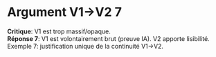 # Argument V1→V2 7
**Critique**: V1 est trop massif/opaque.  
**Réponse 7**: V1 est volontairement brut (preuve IA). V2 apporte lisibilité.  
Exemple 7: justification unique de la continuité V1→V2.
